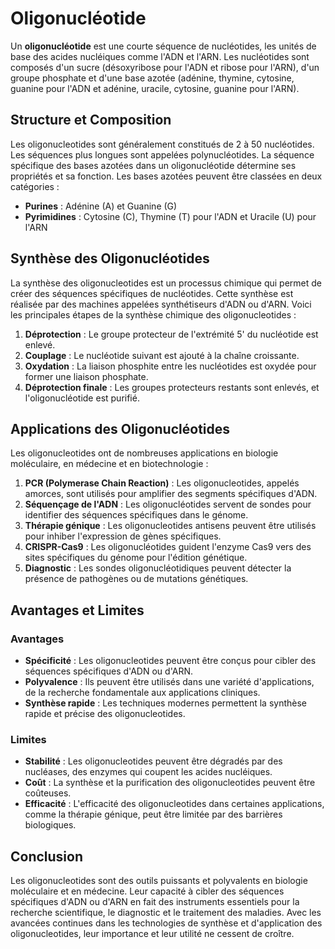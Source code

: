 # Oligonucléotide

Un **oligonucléotide** est une courte séquence de nucléotides, les unités de base des acides nucléiques comme l'ADN et l'ARN. Les nucléotides sont composés d'un sucre (désoxyribose pour l'ADN et ribose pour l'ARN), d'un groupe phosphate et d'une base azotée (adénine, thymine, cytosine, guanine pour l'ADN et adénine, uracile, cytosine, guanine pour l'ARN).

## Structure et Composition

Les oligonucleotides sont généralement constitués de 2 à 50 nucléotides. Les séquences plus longues sont appelées polynucléotides. La séquence spécifique des bases azotées dans un oligonucléotide détermine ses propriétés et sa fonction. Les bases azotées peuvent être classées en deux catégories :
- **Purines** : Adénine (A) et Guanine (G)
- **Pyrimidines** : Cytosine (C), Thymine (T) pour l'ADN et Uracile (U) pour l'ARN

## Synthèse des Oligonucléotides

La synthèse des oligonucleotides est un processus chimique qui permet de créer des séquences spécifiques de nucléotides. Cette synthèse est réalisée par des machines appelées synthétiseurs d'ADN ou d'ARN. Voici les principales étapes de la synthèse chimique des oligonucleotides :

1. **Déprotection** : Le groupe protecteur de l'extrémité 5' du nucléotide est enlevé.
2. **Couplage** : Le nucléotide suivant est ajouté à la chaîne croissante.
3. **Oxydation** : La liaison phosphite entre les nucléotides est oxydée pour former une liaison phosphate.
4. **Déprotection finale** : Les groupes protecteurs restants sont enlevés, et l'oligonucléotide est purifié.

## Applications des Oligonucléotides

Les oligonucleotides ont de nombreuses applications en biologie moléculaire, en médecine et en biotechnologie :

1. **PCR (Polymerase Chain Reaction)** : Les oligonucleotides, appelés amorces, sont utilisés pour amplifier des segments spécifiques d'ADN.
2. **Séquençage de l'ADN** : Les oligonucléotides servent de sondes pour identifier des séquences spécifiques dans le génome.
3. **Thérapie génique** : Les oligonucleotides antisens peuvent être utilisés pour inhiber l'expression de gènes spécifiques.
4. **CRISPR-Cas9** : Les oligonucléotides guident l'enzyme Cas9 vers des sites spécifiques du génome pour l'édition génétique.
5. **Diagnostic** : Les sondes oligonucléotidiques peuvent détecter la présence de pathogènes ou de mutations génétiques.

## Avantages et Limites

### Avantages

- **Spécificité** : Les oligonucleotides peuvent être conçus pour cibler des séquences spécifiques d'ADN ou d'ARN.
- **Polyvalence** : Ils peuvent être utilisés dans une variété d'applications, de la recherche fondamentale aux applications cliniques.
- **Synthèse rapide** : Les techniques modernes permettent la synthèse rapide et précise des oligonucleotides.

### Limites

- **Stabilité** : Les oligonucleotides peuvent être dégradés par des nucléases, des enzymes qui coupent les acides nucléiques.
- **Coût** : La synthèse et la purification des oligonucleotides peuvent être coûteuses.
- **Efficacité** : L'efficacité des oligonucleotides dans certaines applications, comme la thérapie génique, peut être limitée par des barrières biologiques.

## Conclusion

Les oligonucleotides sont des outils puissants et polyvalents en biologie moléculaire et en médecine. Leur capacité à cibler des séquences spécifiques d'ADN ou d'ARN en fait des instruments essentiels pour la recherche scientifique, le diagnostic et le traitement des maladies. Avec les avancées continues dans les technologies de synthèse et d'application des oligonucleotides, leur importance et leur utilité ne cessent de croître.